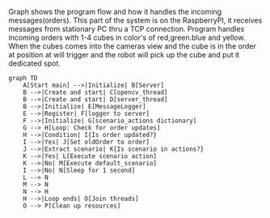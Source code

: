Graph shows the program flow and how it handles the incoming messages(orders).
This part of the system is on the RaspberryPI, it receives messages from stationary PC thru a TCP connection.
Program handles incoming orders with 1-4 cubes  in color's of red,green.blue and yellow.
When the cubes comes into the cameras view and the cube is in the order at position at will trigger and the robot will pick up the cube and put it dedicated spot.

``` mermaid
graph TD
    A[Start main] -->|Initialize| B[Server]
    B -->|Create and start| C[opencv_thread]
    B -->|Create and start| D[server_thread]
    B -->|Initialize| E[MessageLogger]
    E -->|Register| F[logger to server]
    F -->|Initialize| G[scenario_actions dictionary]
    G --> H[Loop: Check for order updates]
    H -->|Condition| I{Is order updated?}
    I -->|Yes| J[Set oldOrder to order]
    J -->|Extract scenario| K{Is scenario in actions?}
    K -->|Yes| L[Execute scenario action]
    K -->|No| M[Execute default_scenario]
    I -->|No| N[Sleep for 1 second]
    L --> N
    M --> N
    N --> H
    H -->|Loop ends| O[Join threads]
    O --> P[Clean up resources]

```
